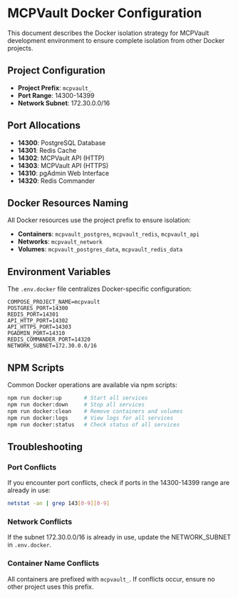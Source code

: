 # MCPVault Docker Configuration

This document describes the Docker isolation strategy for MCPVault development environment to ensure complete isolation from other Docker projects.

## Project Configuration

- **Project Prefix**: `mcpvault_`
- **Port Range**: 14300-14399
- **Network Subnet**: 172.30.0.0/16

## Port Allocations

- **14300**: PostgreSQL Database
- **14301**: Redis Cache
- **14302**: MCPVault API (HTTP)
- **14303**: MCPVault API (HTTPS)
- **14310**: pgAdmin Web Interface
- **14320**: Redis Commander

## Docker Resources Naming

All Docker resources use the project prefix to ensure isolation:

- **Containers**: `mcpvault_postgres`, `mcpvault_redis`, `mcpvault_api`
- **Networks**: `mcpvault_network`
- **Volumes**: `mcpvault_postgres_data`, `mcpvault_redis_data`

## Environment Variables

The `.env.docker` file centralizes Docker-specific configuration:

```env
COMPOSE_PROJECT_NAME=mcpvault
POSTGRES_PORT=14300
REDIS_PORT=14301
API_HTTP_PORT=14302
API_HTTPS_PORT=14303
PGADMIN_PORT=14310
REDIS_COMMANDER_PORT=14320
NETWORK_SUBNET=172.30.0.0/16
```

## NPM Scripts

Common Docker operations are available via npm scripts:

```bash
npm run docker:up       # Start all services
npm run docker:down     # Stop all services
npm run docker:clean    # Remove containers and volumes
npm run docker:logs     # View logs for all services
npm run docker:status   # Check status of all services
```

## Troubleshooting

### Port Conflicts
If you encounter port conflicts, check if ports in the 14300-14399 range are already in use:
```bash
netstat -an | grep 143[0-9][0-9]
```

### Network Conflicts
If the subnet 172.30.0.0/16 is already in use, update the NETWORK_SUBNET in `.env.docker`.

### Container Name Conflicts
All containers are prefixed with `mcpvault_`. If conflicts occur, ensure no other project uses this prefix.